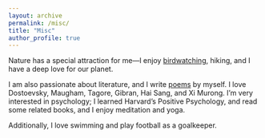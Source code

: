 ```yaml
---
layout: archive
permalink: /misc/
title: "Misc"
author_profile: true
---
```


Nature has a special attraction for me—I enjoy [birdwatching](https://yixu-cs.github.io/misc/birdwatching/), hiking, and I have a deep love for our planet. 

I am also passionate about literature, and I write [poems](https://yixu-cs.github.io/misc/poems/) by myself. I love Dostoevsky, Maugham, Tagore, Gibran, Hai Sang, and Xi Murong. 
I’m very interested in psychology; I learned Harvard’s Positive Psychology, and read some related books, and I enjoy meditation and yoga.

Additionally, I love swimming and play football as a goalkeeper.